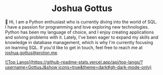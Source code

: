# <div align="center">Joshua Gottus</div>

👋 Hi, I am a Python enthusiast who is currently diving into the world of SQL. I have a passion for programming and love exploring new technologies. Python has been my language of choice, and I enjoy creating applications and solving problems with it. Lately, I've been eager to expand my skills and knowledge in database management, which is why I'm currently focusing on learning SQL. If you'd like to get in touch, feel free to reach me at joshua.gottus@proton.me.

[![Top Langs](https://github-readme-stats.vercel.app/api/top-langs/?username=GottusJ&show icons=true&theme=dark#gh-dark-mode-only)](https://github.com/GottusJ/GottusJ#gh-dark-mode-only)
